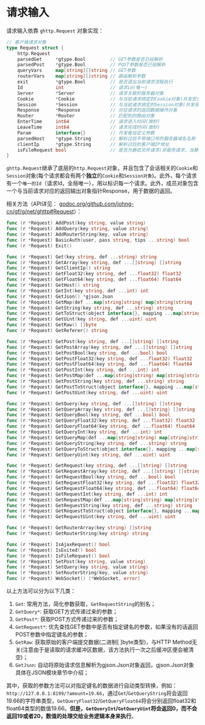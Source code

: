# 请求输入

请求输入依靠 `ghttp.Request` 对象实现：
```go
// 客户端请求对象
type Request struct {
    http.Request
    parsedGet     *gtype.Bool         // GET参数是否已经解析
    parsedPost    *gtype.Bool         // POST参数是否已经解析
    queryVars     map[string][]string // GET参数
    routerVars    map[string][]string // 路由解析参数
    exit          *gtype.Bool         // 是否退出当前请求流程执行
    Id            int                 // 请求id(唯一)
    Server        *Server             // 请求关联的服务器对象
    Cookie        *Cookie             // 与当前请求绑定的Cookie对象(并发安全)
    Session       *Session            // 与当前请求绑定的Session对象(并发安全)
    Response      *Response           // 对应请求的返回数据操作对象
    Router        *Router             // 匹配到的路由对象
    EnterTime     int64               // 请求进入时间(微秒)
    LeaveTime     int64               // 请求完成时间(微秒)
    Param         interface{}         // 开发者自定义参数
    parsedHost    *gtype.String       // 解析过后不带端口号的服务器域名名称
    clientIp      *gtype.String       // 解析过后的客户端IP地址
    isFileRequest bool                // 是否为静态文件请求(非服务请求，当静态文件存在时，优先级会被服务请求高，被识别为文件请求)
}
```
`ghttp.Request`继承了底层的`http.Request`对象，并且包含了会话相关的`Cookie`和`Session`对象(每个请求都会有两个**独立**的`Cookie`和`Session对象`)。此外，每个请求有一个`唯一的Id`（请求Id，全局唯一），用以标识每一个请求。此外，成员对象包含一个与当前请求对应的返回输出对象指针Response，用于数据的返回。

相关方法（API详见： [godoc.org/github.com/johng-cn/gf/g/net/ghttp#Request](https://godoc.org/github.com/johng-cn/gf/g/net/ghttp)）：
```go
func (r *Request) AddPost(key string, value string)
func (r *Request) AddQuery(key string, value string)
func (r *Request) AddRouterString(key, value string)
func (r *Request) BasicAuth(user, pass string, tips ...string) bool
func (r *Request) Exit()

func (r *Request) Get(key string, def ...string) string
func (r *Request) GetArray(key string, def ...[]string) []string
func (r *Request) GetClientIp() string
func (r *Request) GetFloat32(key string, def ...float32) float32
func (r *Request) GetFloat64(key string, def ...float64) float64
func (r *Request) GetHost() string
func (r *Request) GetInt(key string, def ...int) int
func (r *Request) GetJson() *gjson.Json
func (r *Request) GetMap(def ...map[string]string) map[string]string
func (r *Request) GetString(key string, def ...string) string
func (r *Request) GetToStruct(object interface{}, mapping ...map[string]string)
func (r *Request) GetUint(key string, def ...uint) uint
func (r *Request) GetRaw() []byte
func (r *Request) GetReferer() string

func (r *Request) GetPost(key string, def ...[]string) []string
func (r *Request) GetPostArray(key string, def ...[]string) []string
func (r *Request) GetPostBool(key string, def ...bool) bool
func (r *Request) GetPostFloat32(key string, def ...float32) float32
func (r *Request) GetPostFloat64(key string, def ...float64) float64
func (r *Request) GetPostInt(key string, def ...int) int
func (r *Request) GetPostMap(def ...map[string]string) map[string]string
func (r *Request) GetPostString(key string, def ...string) string
func (r *Request) GetPostToStruct(object interface{}, mapping ...map[string]string)
func (r *Request) GetPostUint(key string, def ...uint) uint

func (r *Request) GetQuery(key string, def ...[]string) []string
func (r *Request) GetQueryArray(key string, def ...[]string) []string
func (r *Request) GetQueryBool(key string, def ...bool) bool
func (r *Request) GetQueryFloat32(key string, def ...float32) float32
func (r *Request) GetQueryFloat64(key string, def ...float64) float64
func (r *Request) GetQueryInt(key string, def ...int) int
func (r *Request) GetQueryMap(def ...map[string]string) map[string]string
func (r *Request) GetQueryString(key string, def ...string) string
func (r *Request) GetQueryToStruct(object interface{}, mapping ...map[string]string)
func (r *Request) GetQueryUint(key string, def ...uint) uint

func (r *Request) GetRequest(key string, def ...[]string) []string
func (r *Request) GetRequestArray(key string, def ...[]string) []string
func (r *Request) GetRequestBool(key string, def ...bool) bool
func (r *Request) GetRequestFloat32(key string, def ...float32) float32
func (r *Request) GetRequestFloat64(key string, def ...float64) float64
func (r *Request) GetRequestInt(key string, def ...int) int
func (r *Request) GetRequestMap(def ...map[string]string) map[string]string
func (r *Request) GetRequestString(key string, def ...string) string
func (r *Request) GetRequestToStruct(object interface{}, mapping ...map[string]string)
func (r *Request) GetRequestUint(key string, def ...uint) uint

func (r *Request) GetRouterArray(key string) []string
func (r *Request) GetRouterString(key string) string

func (r *Request) IsAjaxRequest() bool
func (r *Request) IsExited() bool
func (r *Request) IsFileRequest() bool
func (r *Request) SetPost(key string, value string)
func (r *Request) SetQuery(key string, value string)
func (r *Request) SetRouterString(key, value string)
func (r *Request) WebSocket() (*WebSocket, error)
```
以上方法可以分为以下几类：
1. ```Get```: 常用方法，简化参数获取，```GetRequestString```的别名；
1. ```GetQuery*```: 获取GET方式传递过来的参数；
2. ```GetPost*```: 获取POST方式传递过来的参数；
3. ```GetRequest*```: 优先查找GET参数中是否有指定键名的参数，如果没有的话返回POST参数中指定键名的参数；
4. ```GetRaw```: 获取原始的客户端提交数据(二进制[ ]byte类型)，与HTTP Method无关(注意由于是读取的请求缓冲区数据，该方法执行一次之后缓冲区便会被清空)；
5. ```GetJson```: 自动将原始请求信息解析为gjson.Json对象返回，gjson.Json对象具体在JSON模块章节中介绍；

其中，获取的参数方法可以对指定键名的数据进行自动类型转换，例如：```http://127.0.0.1:8199/?amount=19.66```，通过```Get```/```GetQueryString```将会返回19.66的字符串类型，```GetQueryFloat32```/```GetQueryFloat64```将会分别返回float32和float64类型的数值19.66。**但是，```GetQueryInt```/```GetQueryUint```将会返回0，而不会返回19或者20，数值的处理交给业务逻辑本身来执行**。
